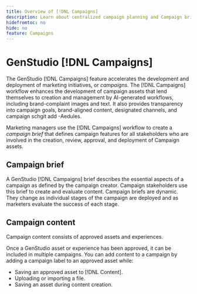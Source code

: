 ```yaml
---
title: Overview of [!DNL Campaigns]
description: Learn about centralized campaign planning and Campaign brief creation.
hidefromtoc: no
hide: no
feature: Campaigns
---
```


# GenStudio [!DNL Campaigns]

The GenStudio [!DNL Campaigns] feature accelerates the development and deployment of marketing initiatives, or _campaigns_. The [!DNL Campaigns] workflow enhances the development of campaign assets that lend themselves to creation and management by AI-generated workflows, including brand-complaint images and text. It also provides transparency into campaign goals, brand-aligned content, designated channels, and campaign schgit add -Aedules. 

Marketing managers use the [!DNL Campaigns] workflow to create a _campaign brief_ that defines campaign features for all stakeholders who are involved in the creation, review, approval, and deployment of Campaign assets.

## Campaign brief

A GenStudio [!DNL Campaigns] brief describes the essential aspects of a campaign as defined by the campaign creator. Campaign stakeholders use this brief to create and evaluate content. Campaign briefs are dynamic. They change as individual stages of the campaign are deployed and as marketers evaluate the success of each stage. 

## Campaign content

Campaign content consists of approved assets and experiences. 

Once a GenStudio asset or experience has been approved, it can be included in multiple campaigns. You can add content to a campaign by adding a campaign label to an approved asset while:

* Saving an approved asset to [!DNL Content].
* Uploading or importing a file.
* Saving an asset during content creation.
